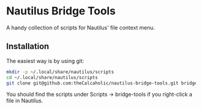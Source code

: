 # Nautilus Bridge Tools

A handy collection of scripts for Nautilus' file context menu.

## Installation

The easiest way is by using git:

```sh
mkdir -p ~/.local/share/nautilus/scripts
cd ~/.local/share/nautilus/scripts
git clone git@github.com:theCalcaholic/nautilus-bridge-tools.git bridge-tools
```

You should find the scripts under Scripts -> bridge-tools if you right-click a file in Nautilus.

